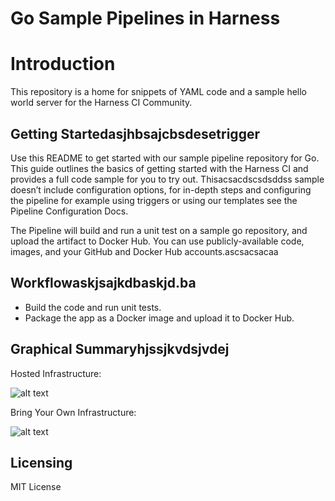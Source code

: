 # Go Sample Pipelines in Harness

Introduction
========================
This repository is a home for snippets of YAML code and a sample hello world server for the Harness CI Community.

## Getting Startedasjhbsajcbsdesetrigger

Use this README to get started with our sample pipeline repository for Go. This guide outlines the basics of getting started with the Harness CI and provides a full code sample for you to try out. Thisacsacdscsdsddss sample doesn’t include configuration options, for in-depth steps and configuring the pipeline for example using triggers or using our templates see the Pipeline Configuration Docs.

The Pipeline will build and run a unit test on a sample go repository, and upload the artifact to Docker Hub. You can use publicly-available code, images, and your GitHub and Docker Hub accounts.ascsacsacaa

## Workflowaskjsajkdbaskjd.ba
- Build the code and run unit tests.
- Package the app as a Docker image and upload it to Docker Hub.


## Graphical Summaryhjssjkvdsjvdej

Hosted Infrastructure:

![alt text](./images/harness_ci_hosted_infra_overview-eb7892f29a82eeae8f7112763ae749d1.png)

Bring Your Own Infrastructure:

![alt text](./images/harness_ci_your_infra_overview-b5d71133006969a8fe1129e0c48070cb.png)

## Licensing

MIT License
